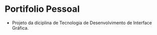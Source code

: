 # Portifolio Pessoal
 
 - Projeto da diciplina de Tecnologia de Desenvolvimento de Interface Gráfica.
